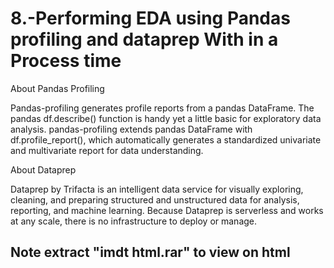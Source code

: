 # 8.-Performing EDA using Pandas profiling and dataprep With in a Process time

About Pandas Profiling

Pandas-profiling generates profile reports from a pandas DataFrame. The pandas df.describe() function is handy yet a little basic for exploratory data analysis. pandas-profiling extends pandas DataFrame with df.profile_report(), which automatically generates a standardized univariate and multivariate report for data understanding.

About Dataprep

Dataprep by Trifacta is an intelligent data service for visually exploring, cleaning, and preparing structured and unstructured data for analysis, reporting, and machine learning. Because Dataprep is serverless and works at any scale, there is no infrastructure to deploy or manage.

## Note extract "imdt html.rar" to view on html
